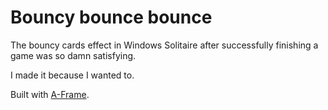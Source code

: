 # Bouncy bounce bounce

The bouncy cards effect in Windows Solitaire after successfully finishing a game was so damn satisfying.

I made it because I wanted to.

Built with [A-Frame](https://aframe.io).

